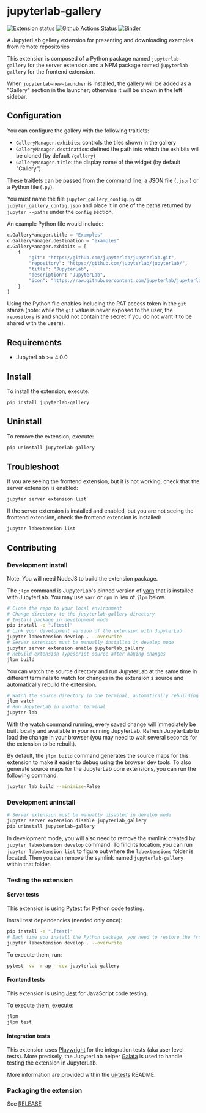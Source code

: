 # jupyterlab-gallery

![Extension status](https://img.shields.io/badge/status-draft-critical 'Not yet working')
[![Github Actions Status](https://github.com/nebari-dev/jupyterlab-gallery/workflows/Build/badge.svg)](https://github.com/nebari-dev/jupyterlab-gallery/actions/workflows/build.yml)
[![Binder](https://mybinder.org/badge_logo.svg)](https://mybinder.org/v2/gh/nebari-dev/jupyterlab-gallery/main?urlpath=lab)

A JupyterLab gallery extension for presenting and downloading examples from remote repositories

This extension is composed of a Python package named `jupyterlab-gallery`
for the server extension and a NPM package named `jupyterlab-gallery`
for the frontend extension.

When [`jupyterlab-new-launcher`](https://github.com/nebari-dev/jupyterlab-new-launcher) is installed, the gallery will be added as a "Gallery" section in the launcher; otherwise it will be shown in the left sidebar.

## Configuration

You can configure the gallery with the following traitlets:

- `GalleryManager.exhibits`: controls the tiles shown in the gallery
- `GalleryManager.destination`: defined the path into which the exhibits will be cloned (by default `/gallery`)
- `GalleryManager.title`: the display name of the widget (by default "Gallery")

These traitlets can be passed from the command line, a JSON file (`.json`) or a Python file (`.py`).

You must name the file `jupyter_gallery_config.py` or `jupyter_gallery_config.json` and place it in one of the paths returned by `jupyter --paths` under the `config` section.

An example Python file would include:

```python
c.GalleryManager.title = "Examples"
c.GalleryManager.destination = "examples"
c.GalleryManager.exhibits = [
    {
        "git": "https://github.com/jupyterlab/jupyterlab.git",
        "repository": "https://github.com/jupyterlab/jupyterlab/",
        "title": "JupyterLab",
        "description": "JupyterLab",
        "icon": "https://raw.githubusercontent.com/jupyterlab/jupyterlab/main/packages/ui-components/style/icons/jupyter/jupyter.svg"
    }
]
```

Using the Python file enables including the PAT access token in the `git` stanza (note: while the `git` value is never exposed to the user, the `repository` is and should not contain the secret if you do not want it to be shared with the users).

## Requirements

- JupyterLab >= 4.0.0

## Install

To install the extension, execute:

```bash
pip install jupyterlab-gallery
```

## Uninstall

To remove the extension, execute:

```bash
pip uninstall jupyterlab-gallery
```

## Troubleshoot

If you are seeing the frontend extension, but it is not working, check
that the server extension is enabled:

```bash
jupyter server extension list
```

If the server extension is installed and enabled, but you are not seeing
the frontend extension, check the frontend extension is installed:

```bash
jupyter labextension list
```

## Contributing

### Development install

Note: You will need NodeJS to build the extension package.

The `jlpm` command is JupyterLab's pinned version of
[yarn](https://yarnpkg.com/) that is installed with JupyterLab. You may use
`yarn` or `npm` in lieu of `jlpm` below.

```bash
# Clone the repo to your local environment
# Change directory to the jupyterlab-gallery directory
# Install package in development mode
pip install -e ".[test]"
# Link your development version of the extension with JupyterLab
jupyter labextension develop . --overwrite
# Server extension must be manually installed in develop mode
jupyter server extension enable jupyterlab_gallery
# Rebuild extension Typescript source after making changes
jlpm build
```

You can watch the source directory and run JupyterLab at the same time in different terminals to watch for changes in the extension's source and automatically rebuild the extension.

```bash
# Watch the source directory in one terminal, automatically rebuilding when needed
jlpm watch
# Run JupyterLab in another terminal
jupyter lab
```

With the watch command running, every saved change will immediately be built locally and available in your running JupyterLab. Refresh JupyterLab to load the change in your browser (you may need to wait several seconds for the extension to be rebuilt).

By default, the `jlpm build` command generates the source maps for this extension to make it easier to debug using the browser dev tools. To also generate source maps for the JupyterLab core extensions, you can run the following command:

```bash
jupyter lab build --minimize=False
```

### Development uninstall

```bash
# Server extension must be manually disabled in develop mode
jupyter server extension disable jupyterlab_gallery
pip uninstall jupyterlab-gallery
```

In development mode, you will also need to remove the symlink created by `jupyter labextension develop`
command. To find its location, you can run `jupyter labextension list` to figure out where the `labextensions`
folder is located. Then you can remove the symlink named `jupyterlab-gallery` within that folder.

### Testing the extension

#### Server tests

This extension is using [Pytest](https://docs.pytest.org/) for Python code testing.

Install test dependencies (needed only once):

```sh
pip install -e ".[test]"
# Each time you install the Python package, you need to restore the front-end extension link
jupyter labextension develop . --overwrite
```

To execute them, run:

```sh
pytest -vv -r ap --cov jupyterlab-gallery
```

#### Frontend tests

This extension is using [Jest](https://jestjs.io/) for JavaScript code testing.

To execute them, execute:

```sh
jlpm
jlpm test
```

#### Integration tests

This extension uses [Playwright](https://playwright.dev/docs/intro) for the integration tests (aka user level tests).
More precisely, the JupyterLab helper [Galata](https://github.com/jupyterlab/jupyterlab/tree/master/galata) is used to handle testing the extension in JupyterLab.

More information are provided within the [ui-tests](./ui-tests/README.md) README.

### Packaging the extension

See [RELEASE](RELEASE.md)
